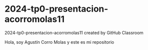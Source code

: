 # 2024-tp0-presentacion-acorromolas11
2024-tp0-presentacion-acorromolas11 created by GitHub Classroom

Hola, soy Agustín Corro Molas y este es mi repositorio
